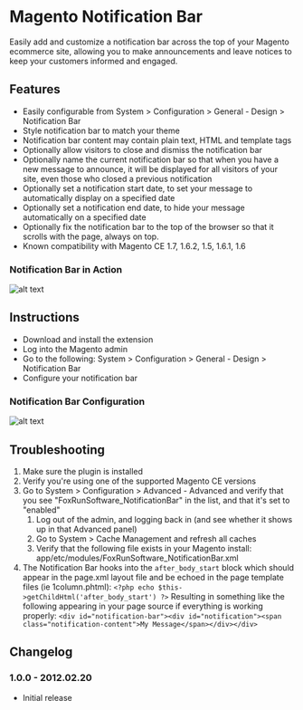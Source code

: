 # Magento Notification Bar #

Easily add and customize a notification bar across the top of your Magento ecommerce site, allowing you to make announcements and leave notices to keep your customers informed and engaged.

## Features ##

* Easily configurable from System > Configuration > General - Design > Notification Bar
* Style notification bar to match your theme
* Notification bar content may contain plain text, HTML and template tags
* Optionally allow visitors to close and dismiss the notification bar
* Optionally name the current notification bar so that when you have a new message to announce, it will be displayed for all visitors of your site, even those who closed a previous notification
* Optionally set a notification start date, to set your message to automatically display on a specified date
* Optionally set a notification end date, to hide your message automatically on a specified date
* Optionally fix the notification bar to the top of the browser so that it scrolls with the page, always on top.
* Known compatibility with Magento CE 1.7, 1.6.2, 1.5, 1.6.1, 1.6

### Notification Bar in Action ###

![alt text](https://raw.github.com/justinstern/magento-notification-bar/master/images/notification-bar.jpg "Notification Bar")

## Instructions ##

* Download and install the extension
* Log into the Magento admin
* Go to the following: System > Configuration > General - Design > Notification Bar
* Configure your notification bar

### Notification Bar Configuration

![alt text](https://raw.github.com/justinstern/magento-notification-bar/master/images/notification-bar-configuration.jpg "Notification Bar Configuration")

## Troubleshooting ##

1. Make sure the plugin is installed
1. Verify you're using one of the supported Magento CE versions
1. Go to System > Configuration > Advanced - Advanced and verify that you see "FoxRunSoftware_NotificationBar" in the list, and that it's set to "enabled"
    1. Log out of the admin, and logging back in (and see whether it shows up in that Advanced panel)
    1. Go to System > Cache Management and refresh all caches
    1. Verify that the following file exists in your Magento install:  app/etc/modules/FoxRunSoftware_NotificationBar.xml
1. The Notification Bar hooks into the `after_body_start` block which should appear in the page.xml layout file and be echoed in the page template files (ie 1column.phtml):
```<?php echo $this->getChildHtml('after_body_start') ?>```
Resulting in something like the following appearing in your page source if everything is working properly:
```<div id="notification-bar"><div id="notification"><span class="notification-content">My Message</span></div></div>```

## Changelog ##

### 1.0.0 - 2012.02.20 ###
- Initial release

